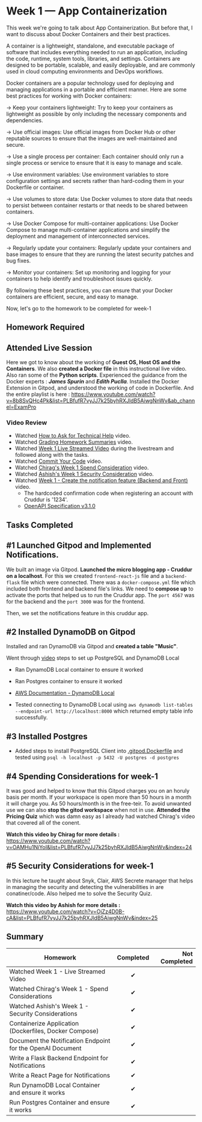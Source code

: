 # Week 1 — App Containerization
This week we're going to talk about App Containerization. But before that, I want to discuss about Docker Containers and their best practices.

A container is a lightweight, standalone, and executable package of software that includes everything needed to run an application, including the code, runtime, system tools, libraries, and settings. Containers are designed to be portable, scalable, and easily deployable, and are commonly used in cloud computing environments and DevOps workflows.

Docker containers are a popular technology used for deploying and managing applications in a portable and efficient manner. Here are some best practices for working with Docker containers:

-> Keep your containers lightweight: Try to keep your containers as lightweight as possible by only including the necessary components and dependencies.

-> Use official images: Use official images from Docker Hub or other reputable sources to ensure that the images are well-maintained and secure.

-> Use a single process per container: Each container should only run a single process or service to ensure that it is easy to manage and scale.

-> Use environment variables: Use environment variables to store configuration settings and secrets rather than hard-coding them in your Dockerfile or container.

-> Use volumes to store data: Use Docker volumes to store data that needs to persist between container restarts or that needs to be shared between containers.

-> Use Docker Compose for multi-container applications: Use Docker Compose to manage multi-container applications and simplify the deployment and management of interconnected services.

-> Regularly update your containers: Regularly update your containers and base images to ensure that they are running the latest security patches and bug fixes.

-> Monitor your containers: Set up monitoring and logging for your containers to help identify and troubleshoot issues quickly.

By following these best practices, you can ensure that your Docker containers are efficient, secure, and easy to manage.


Now, let's go to the homework to be completed for week-1

## Homework Required

## Attended Live Session 

Here we got to know about the working of **Guest OS, Host OS and the Containers**. We also **created a Docker file** in this instructional live video. Also ran some of the **Python scripts**. Experienced the guidance from the Docker experts : ***James Spurin*** and ***Edith Puclla***. Installed the Docker Extension in Gitpod, and understood the working of code in Dockerfile. And the entire playlist is here : https://www.youtube.com/watch?v=8b8SvQHc4Pk&list=PLBfufR7vyJJ7k25byhRXJldB5AiwgNnWv&ab_channel=ExamPro

### Video Review

* Watched [How to Ask for Technical Help](https://youtu.be/tDPqmwKMP7Y) video.
* Watched [Grading Homework Summaries](https://youtu.be/FKAScachFgk) video.
* Watched [Week 1 Live Streamed Video](https://www.youtube.com/live/zJnNe5Nv4tE?feature=share) during the livestream and followed along with the tasks.
* Watched [Commit Your Code](https://youtu.be/b-idMgFFcpg) video.
* Watched [Chirag's Week 1 Spend Consideration](https://youtu.be/OAMHu1NiYoI) video.
* Watched [Ashish's Week 1 Security Consideration](https://youtu.be/OjZz4D0B-cA) video.
* Watched [Week 1 - Create the notification feature (Backend and Front)](https://youtu.be/k-_o0cCpksk) video.
  * The hardcoded confirmation code when registering an account with Cruddur is '1234'.
  * [OpenAPI Specification v3.1.0](https://spec.openapis.org/oas/v3.1.0)

## Tasks Completed
## #1 Launched Gitpod and Implemented Notifications.

We built an image via Gitpod. **Launched the micro blogging app - Cruddur on a localhost**. For this we created `frontend-react-js` file and a `backend-flask` file which were connected. There was a `docker-compose.yml` file which included both frontend and backend file's links. We need to **compose up** to activate the ports that helped us to run the Cruddur app. The `port 4567` was for the backend and the `port 3000` was for the frontend.

Then, we set the notifications feature in this cruddur app.

 ## #2 Installed DynamoDB on Gitpod

 Installed and ran DynamoDB via Gitpod and **created a table "Music"**. 

Went through [video](https://youtu.be/CbQNMaa6zTg) steps to set up PostgreSQL and DynamoDB Local

  * Ran DynamoDB Local container to ensure it worked
  * Ran Postgres container to ensure it worked  
  * [AWS Documentation - DynamoDB Local](https://docs.aws.amazon.com/amazondynamodb/latest/developerguide/DynamoDBLocal.DownloadingAndRunning.html)

  * Tested connecting to DynamoDB Local using ```aws dynamodb list-tables --endpoint-url http://localhost:8000``` which returned empty table info successfully.

 ## #3 Installed Postgres

  * Added steps to install PostgreSQL Client into [.gitpod.Dockerfile](../.gitpod.Dockerfile) and tested using ```psql -h localhost -p 5432 -U postgres -d postgres```

 ## #4 Spending Considerations for week-1
 
 It was good and helped to know that this Gitpod charges you on an horuly basis per month. If your workspace is open more than 50 hours in a month it will charge you. As 50 hours/month is in the free-teir. To avoid unwanted use we can also **stop the gitod workspace** when not in use. **Attended the Pricing Quiz** which was damn easy as I already had watched Chirag's video that covered all of the conent. 
  
**Watch this video by Chirag for more details  :** https://www.youtube.com/watch?v=OAMHu1NiYoI&list=PLBfufR7vyJJ7k25byhRXJldB5AiwgNnWv&index=24 
 
 
 ## #5 Security Considerations for week-1
In this lecture he taught about Snyk, Clair, AWS Secrete manager that helps in managing the security and detecting the vulnerabilities in are conatiner/code. 
Also helped me to solve the Security Quiz.

**Watch this video by Ashish for more details :** https://www.youtube.com/watch?v=OjZz4D0B-cA&list=PLBfufR7vyJJ7k25byhRXJldB5AiwgNnWv&index=25



## Summary

| Homework      | Completed     | Not Completed  |
| ------------- |:-------------:| -----:|
| Watched Week 1 - Live Streamed Video   | ✔ |  |
|Watched Chirag's Week 1 - Spend Considerations   | ✔     |    |
| Watched Ashish's Week 1 - Security Considerations | ✔      |   
|Containerize Application (Dockerfiles, Docker Compose)|✔      |   |
|Document the Notification Endpoint for the OpenAI Document| ✔      |   |
|Write a Flask Backend Endpoint for Notifications | ✔   |   |
|Write a React Page for Notifications |✔      |   |
|Run DynamoDB Local Container and ensure it works	| ✔   |   |
|Run Postgres Container and ensure it works | ✔      |   |















 
 
 







































